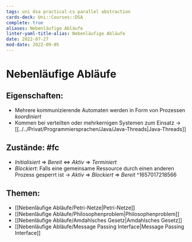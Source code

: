 ```yaml
---
tags: uni dsa practical-cs parallel abstraction
cards-deck: Uni::Courses::DSA
complete: true
aliases: Nebenläufige Abläufe
linter-yaml-title-alias: Nebenläufige Abläufe
date: 2022-07-27
mod-date: 2022-09-05
---
```


# Nebenläufige Abläufe

## Eigenschaften:
- Mehrere kommunizierende Automaten werden in Form von Prozessen *koordiniert*
- Kommen bei verteilten oder mehrkernigen Systemen zum Einsatz
	-> [[../../Privat/Programmiersprachen/Java/Java-Threads|Java-Threads]]

## Zustände: #fc
- *Initialisiert* $\Rightarrow$ *Bereit* $\Leftrightarrow$ *Aktiv* $\Rightarrow$ *Terminiert*
- *Blockiert*: Falls eine gemeinsame Ressource durch einen anderen Prozess gesperrt ist
	-> *Aktiv* $\Rightarrow$ *Blockiert* $\Rightarrow$ *Bereit*
^1657017218566

## Themen:
- [[Nebenläufige Abläufe/Petri-Netze|Petri-Netze]]
- [[Nebenläufige Abläufe/Philosophenproblem|Philosophenproblem]]
- [[Nebenläufige Abläufe/Amdahlsches Gesetz|Amdahlsches Gesetz]]
- [[Nebenläufige Abläufe/Message Passing Interface|Message Passing Interface]]
